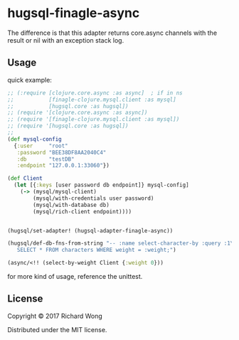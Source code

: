 # hugsql-finagle-async

The difference is that this adapter returns core.async channels with the result or nil with an exception stack log.

## Usage
quick example:

```clojure
;; (:require [clojure.core.async :as async]  ; if in ns
;;           [finagle-clojure.mysql.client :as mysql]
;;           [hugsql.core :as hugsql])
;; (require '[clojure.core.async :as async])
;; (require '[finagle-clojure.mysql.client :as mysql])
;; (require '[hugsql.core :as hugsql])
;;
(def mysql-config
  {:user     "root"
   :password "BEE38DF8AA2040C4"
   :db       "testDB"
   :endpoint "127.0.0.1:33060"})

(def Client
  (let [{:keys [user password db endpoint]} mysql-config]
    (-> (mysql/mysql-client)
        (mysql/with-credentials user password)
        (mysql/with-database db)
        (mysql/rich-client endpoint))))


(hugsql/set-adapter! (hugsql-adapter-finagle-async))

(hugsql/def-db-fns-from-string "-- :name select-character-by :query :1\n
   SELECT * FROM characters WHERE weight = :weight;")

(async/<!! (select-by-weight Client {:weight 0}))

```

for more kind of usage, reference the unittest.

## License

Copyright © 2017 Richard Wong

Distributed under the MIT license.
